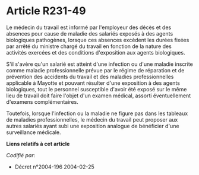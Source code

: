 # Article R231-49

Le médecin du travail est informé par l'employeur des décès et des absences pour cause de maladie des salariés exposés à des
agents biologiques pathogènes, lorsque ces absences excèdent les durées fixées par arrêté du ministre chargé du travail en
fonction de la nature des activités exercées et des conditions d'exposition aux agents biologiques.

S'il s'avère qu'un salarié est atteint d'une infection ou d'une maladie inscrite comme maladie professionnelle prévue par le
régime de réparation et de prévention des accidents du travail et des maladies professionnelles applicable à Mayotte et
pouvant résulter d'une exposition à des agents biologiques, tout le personnel susceptible d'avoir été exposé sur le même lieu
de travail doit faire l'objet d'un examen médical, assorti éventuellement d'examens complémentaires.

Toutefois, lorsque l'infection ou la maladie ne figure pas dans les tableaux de maladies professionnelles, le médecin du
travail peut proposer aux autres salariés ayant subi une exposition analogue de bénéficier d'une surveillance médicale.

**Liens relatifs à cet article**

_Codifié par_:

  - Décret n°2004-196 2004-02-25
